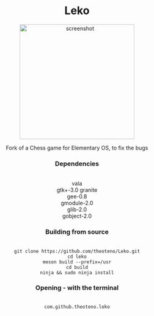 <div align="center">
  <h1 style="text-align: center; font-size:=40">Leko</h1>
</div>

<div align="center">
  <img src="https://user-images.githubusercontent.com/49147230/146438198-1972c156-d595-4989-8b5f-397ae87ca6ec.png" alt="screenshot" width="300"/>
  <p style="text-align: center">Fork of a Chess game for Elementary OS, to fix the bugs</p>
</div>

<div align="center">
  <h3 style="text-align: center">Dependencies</h3>
</div>

<div align="center">
  <br/>
  vala
  <br/>
  gtk+-3.0
  granite
  <br/>
  gee-0.8
  <br/>
  gmodule-2.0
  <br/>
  glib-2.0
  <br/>
  gobject-2.0
  <br/>
</div>


<div align="center">
  <h3 style="text-align: center">Building from source</h3>
</div>

<div align="center">
  <br/>
  <code>git clone https://github.com/theoteno/Leko.git</code>
  <br/>
  <code>cd leko</code>
  <br/>
  <code>meson build --prefix=/usr</code>
  <br/>
  <code>cd build</code>
  <br/>
  <code>ninja && sudo ninja install</code>
  <br/>
</div>

<div align="center">
  <h3 style="text-align: center">Opening - with the terminal</h3>
</div>

<div align="center">
<pre>
  <code>
com.github.theoteno.leko
  </code>
</div>
